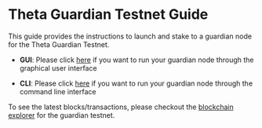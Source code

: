 # Theta Guardian Testnet Guide

This guide provides the instructions to launch and stake to a guardian node for the Theta Guardian Testnet.

- **GUI**: Please click [here](./docs/GUI.md) if you want to run your guardian node through the graphical user interface

- **CLI**: Please click [here](./docs/CLI.md#running-a-guardian-node-through-command-line) if you want to run your guardian node through the command line interface

To see the latest blocks/transactions, please checkout the [blockchain explorer](https://guardian-testnet-explorer.thetatoken.org/) for the guardian testnet.
